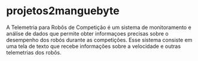 # projetos2manguebyte
A Telemetria para Robôs de Competição é um sistema de monitoramento e análise de dados que permite obter informaçoes precisas sobre o desempenho dos robós durante as competições. Esse sistema consiste em uma tela de texto que recebe informações sobre a velocidade e outras telemetrias dos robôs. 
